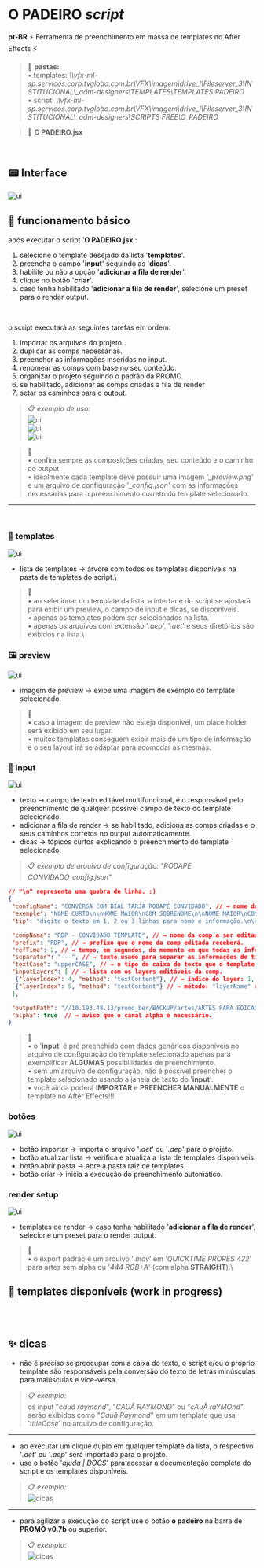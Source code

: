 # O PADEIRO *script*

**pt-BR** ⚡ Ferramenta de preenchimento em massa de templates no After Effects ⚡

> 📂 **pastas:**\
> • templates: *\\\\vfx-ml-sp.servicos.corp.tvglobo.com.br\VFX\imagem\drive_l\Fileserver_3\INSTITUCIONAL\\_adm-designers\TEMPLATES\TEMPLATES PADEIRO*\
> • script: *\\\\vfx-ml-sp.servicos.corp.tvglobo.com.br\VFX\imagem\drive_l\Fileserver_3\INSTITUCIONAL\\_adm-designers\SCRIPTS FREE\O_PADEIRO*

> 📑 **O PADEIRO.jsx**

<br/>

## 📟 Interface

![ui](images/o_padeiro_ui.png)

## 📌 funcionamento básico

após executar o script '**O PADEIRO.jsx**':

1. selecione o template desejado da lista '**templates**'.
2. preencha o campo '**input**' seguindo as '**dicas**'.
3. habilite ou não a opção '**adicionar a fila de render**'.
4. clique no botão '**criar**'.
5. caso tenha habilitado '**adicionar a fila de render**', selecione um preset para o render output.

<br/>

o script executará as seguintes tarefas em ordem:

1. importar os arquivos do projeto.
2. duplicar as comps necessárias.
3. preencher as informações inseridas no input.
4. renomear as comps com base no seu conteúdo.
5. organizar o projeto seguindo o padrão da PROMO.
6. se habilitado, adicionar as comps criadas a fila de render
7. setar os caminhos para o output.

> 📋 *exemplo de uso:*\
> ![ui](gifs/ui_1.gif)\
> ![ui](gifs/ui_2.gif)\
> ![ui](gifs/ui_3.gif)

> 🚩\
> • confira sempre as composições criadas, seu conteúdo e o caminho do output.\
> • idealmente cada template deve possuir uma imagem '*_preview.png*' e um arquivo de configuração '*_config.json*' com as informações necessárias para o preenchimento correto do template selecionado.

---

<br/>

### 📑 templates

![ui](images/templates_ui.png)

- lista de templates → árvore com todos os templates disponíveis na pasta de templates do script.\

> 🚩\
> • ao selecionar um template da lista, a interface do script se ajustará para exibir um preview, o campo de input e dicas, se disponíveis.\
> • apenas os templates podem ser selecionados na lista.\
> • apenas os arquivos com extensão '*.aep*', '*.aet*' e seus diretórios são exibidos na lista.\

### 🖼️ preview

![ui](images/preview_ui.png)

- imagem de preview → exibe uma imagem de exemplo do template selecionado.

> 🚩\
> • caso a imagem de preview não esteja disponível, um place holder será exibido em seu lugar.\
> • muitos templates conseguem exibir mais de um tipo de informação e o seu layout irá se adaptar para acomodar as mesmas.

### 📝 input

![ui](images/input_ui.png)

- texto → campo de texto editável multifuncional, é o responsável pelo preenchimento de qualquer possível campo de texto do template selecionado.
- adicionar a fila de render → se habilitado, adiciona as comps criadas e o seus caminhos corretos no output automaticamente.
- dicas → tópicos curtos explicando o preenchimento do template selecionado.

> 📋 *exemplo de arquivo de configuração:* *"RODAPE CONVIDADO_config.json"*

```json
// "\n" representa uma quebra de linha. :)
{
 "configName": "CONVERSA COM BIAL TARJA RODAPÉ CONVIDADO", // → nome da configuração.
 "exemple": "NOME CURTO\n\nNOME MAIOR\nCOM SOBRENOME\n\nNOME MAIOR\nCOM SOBRENOME\n---\nINFORMAÇÃO", // → texto de exemplo do input.
 "tip": "digite o texto em 1, 2 ou 3 linhas para nome e informação.\n\nuse 1 linha com '---' para separar nome e informação.\n\nuse 1 linha vazia para separar mais de 1 versão do mesmo template selecionado.\n\nuse os controles nos efeitos do layer 'ctrl'.", // → texto com as dicas de preenchimento.

 "compName": "RDP - CONVIDADO TEMPLATE", // → nome da comp a ser editada.
 "prefix": "RDP", // → prefixo que o nome da comp editada receberá.
 "refTime": 2, // → tempo, em segundos, do momento em que todas as infos preenchidas estão visíveis na comp.
 "separator": "---", // → texto usado para separar as informações de tipos diferentes.
 "textCase": "upperCASE", // → o tipo de caixa de texto que o template deve receber: "upperCASE", "lowerCase" ou "titleCase".
 "inputLayers": [ // → lista com os layers editáveis da comp.
  {"layerIndex": 4, "method": "textContent"}, // → índice do layer: 1, 2, 3, etc.
  {"layerIndex": 5, "method": "textContent"} // → método: "layerName" renomeia o layer ou "textContent" preenche o conteúdo de um layer de texto.
 ],

 "outputPath": "//10.193.48.13/promo_ber/BACKUP/artes/ARTES PARA EDICAO/CONVERSA COM BIAL/CONVIDADOS", // → caminho padrão do output.
 "alpha": true  // → aviso que o canal alpha é necessário.
}
```

> 🚩\
> • o '**input**' é pré preenchido com dados genéricos disponíveis no arquivo de configuração do template selecionado apenas para exemplificar **ALGUMAS** possibilidades de preenchimento.\
> • sem um arquivo de configuração, não é possível preencher o template selecionado usando a janela de texto do '**input**'.\
> • você ainda poderá **IMPORTAR** e **PREENCHER MANUALMENTE** o template no After Effects!!!

### botões

![ui](images/botoes_ui.png)

- botão importar → importa o arquivo '*.aet*' ou '*.aep*' para o projeto.
- botão atualizar lista → verifica e atualiza a lista de templates disponíveis.
- botão abrir pasta → abre a pasta raiz de templates.
- botão criar → inicia a execução do preenchimento automático.

### render setup

![ui](images/render_ui.png)

- templates de render → caso tenha habilitado '**adicionar a fila de render**', selecione um preset para o render output.

> 🚩\
> • o export padrão é um arquivo '*.mov*' em '*QUICKTIME PRORES 422*' para artes sem alpha ou '*444 RGB+A*' (com alpha **STRAIGHT**).\

## 🧾 templates disponíveis (work in progress)

<br><br>

## ✨ dicas

- não é preciso se preocupar com a caixa do texto, o script e/ou o próprio template são responsáveis pela conversão do texto de letras minúsculas para maiúsculas e vice-versa.

> 📋 *exemplo:*\
> os input "*cauã raymond*", "*CAUÃ RAYMOND*" ou "*cAuÃ raYMOnd*" serão exibidos como "*Cauã Raymond*" em um template que usa '*titleCase*' no arquivo de configuração.

---

- ao executar um clique duplo em qualquer template da lista, o respectivo '*.aet*' ou '*.aep*' será importado para o projeto.
- use o botão '*ajuda | DOCS*' para acessar a documentação completa do script e os templates disponíveis.

> 📋 *exemplo:*\
> ![dicas](images/dicas_2.png)

---

- para agilizar a execução do script use o botão **o padeiro** na barra de **PROMO v0.7b** ou superior.

> 📋 *exemplo:*\
> ![dicas](gifs/dica_1.gif)
